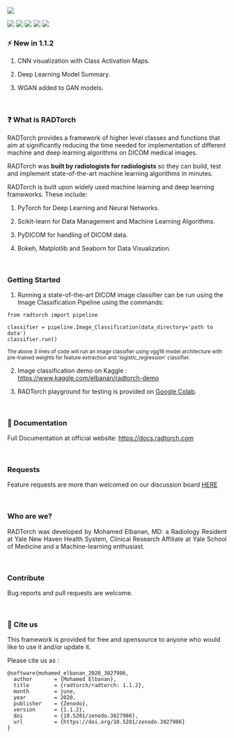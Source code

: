 ![](https://github.com/radtorch/radtorch/blob/master/docs/assets/img/welcome.png?raw=true)


![](https://img.shields.io/badge/stable%20version-1.1.2-green)
![](https://img.shields.io/badge/nightly%20version-1.1.3-lightgrey)
![](https://zenodo.org/badge/DOI/10.5281/zenodo.3827986.svg)
![](https://img.shields.io/badge/dependencies-up%20to%20date-green)
![](https://img.shields.io/badge/license-AGPL3.0-red)


### :zap: New in 1.1.2 

1. CNN visualization with Class Activation Maps.

2. Deep Learning Model Summary.

3. WGAN added to GAN models.

<br> 

### :question: What is RADTorch
<p style='text-align: justify;'>
  
RADTorch provides a framework of higher level classes and functions that aim at significantly reducing the time needed for implementation of different machine and deep learning algorithms on DICOM medical images.

RADTorch was **built by radiologists for radiologists** so they can build, test and implement state-of-the-art machine learning algorithms in minutes.


RADTorch is built upon widely used machine learning and deep learning frameworks. These include:

1. PyTorch for Deep Learning and Neural Networks.

2. Scikit-learn for Data Management and Machine Learning Algorithms.

3. PyDICOM for handling of DICOM data.

4. Bokeh, Matplotlib and Seaborn for Data Visualization.

</p>

<br>


### Getting Started

1. Running a state-of-the-art DICOM image classifier can be run using the Image Classification Pipeline using the commands:
```
from radtorch import pipeline

classifier = pipeline.Image_Classification(data_directory='path to data')
classifier.run()
```
<small>
The above 3 lines of code will run an image classifier using vgg16 model architecture with pre-trained weights for feature extraction and 'logistic_regression' classifier.
</small>


<br>


2. Image classification demo on Kaggle : https://www.kaggle.com/elbanan/radtorch-demo

3. RADTorch playground for testing is provided on [Google Colab](https://colab.research.google.com/drive/1O7op_RtuNs12uIs0QVbwoeZdtbyQ4Q9i).

<br>

### :blue_book:  Documentation
Full Documentation at official website: https://docs.radtorch.com

<br>

### Requests
Feature requests are more than welcomed on our discussion board [HERE](https://github.com/radtorch/radtorch/issues/4#issue-573590182)

<br>

### Who are we?
<p style='text-align: justify;'>
RADTorch was developed by Mohamed Elbanan, MD: a Radiology Resident at Yale New Haven Health System, Clinical Research Affiliate at Yale School of Medicine and a Machine-learning enthusiast.
</p>

<br>

### Contribute
Bug reports and pull requests are welcome.

<br>

### :speech_balloon: Cite us	
This framework is provided for free and opensource to anyone who would like to use it and/or update it.

Please cite us as :

```
@software{mohamed_elbanan_2020_3827986,
  author       = {Mohamed Elbanan},
  title        = {radtorch/radtorch: 1.1.2},
  month        = june,
  year         = 2020,
  publisher    = {Zenodo},
  version      = {1.1.2},
  doi          = {10.5281/zenodo.3827986},
  url          = {https://doi.org/10.5281/zenodo.3827986}
}
```
